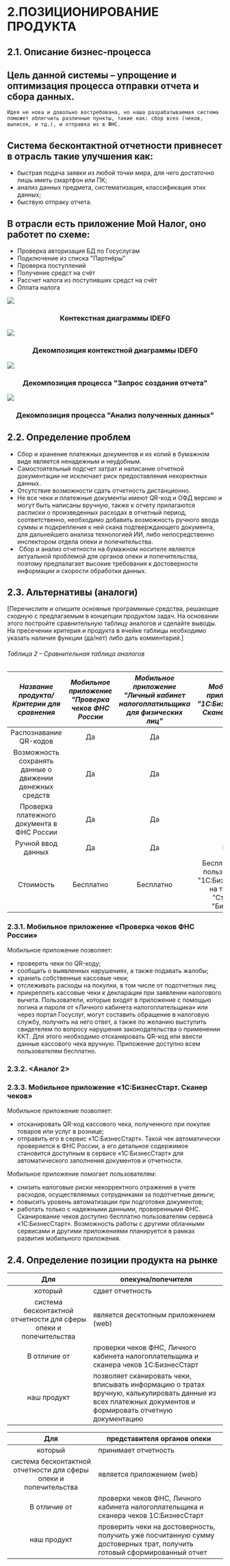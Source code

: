 # 2.ПОЗИЦИОНИРОВАНИЕ ПРОДУКТА

## 2.1. Описание бизнес-процесса


## Цель данной системы – упрощение и оптимизация процесса отправки отчета и сбора данных.
    Идея не нова и довольно востребована, но наша разрабатываемая система поможет облегчить различные пункты, такие как: сбор всех (чеков, выписок, и тд.), и отправка их в ФНС.
## Система бесконтактной отчетности привнесет в отрасль такие улучшения как:
* быстрая подача заявки из любой точки мира, для чего достаточно
лишь иметь смартфон или ПК;
* анализ данных предмета, систематизация, классификация этих
данных;
* быствую отпраку отчета.

## В отрасли есть приложение Мой Налог, оно работет по схеме:
* Проверка авторизация БД по Госуслугам
* Подключение из списка "Партнёры"
* Проверка поступлений
* Получение средст на счёт
* Рассчет налога из поступивших средст на счёт
* Оплата налога





![](https://sun1-84.userapi.com/s/v1/ig2/TOovmFPqdCAn2HLxL-e9HWNqw2hwR3Np-j5JfKj9N0u8BDnUaB5iYbWuVctJ_j7U8bBZM37g9Lbl8Gefa6sG31PR.jpg?size=1257x876&quality=96&type=album)
  <h3 align="center">Контекстная диаграммы IDEF0</h3>

  ![](https://sun1-96.userapi.com/s/v1/ig2/M2k2SDJVVV8xLtVAsxTPBuWP6t4QDgjTlfsbkMu2eJmLyc9jUW5W6ZbuhlFvGh5rCbbwusGBH4-JDrXNKk-5QD07.jpg?size=1250x867&quality=96&type=album)
  <h3 align="center">Декомпозиция контекстной диаграммы IDEF0</h3>

  ![](https://sun1-22.userapi.com/s/v1/ig2/s0UI7BSxSM0IK3nSi8kba96DBOEsuxtJbkn1K_RF-Q2LbpDsrIJ90Y97NVWTo9w2-2jMcqGClmlcfmYVE9UxV23k.jpg?size=1248x873&quality=96&type=album)
  <h3 align="center">Декомпозиция процесса "Запрос создания отчета"</h3>

  ![](https://sun1-30.userapi.com/s/v1/ig2/2iKI6-A142QNJ8tXGS_D5j2wjc75E06OP1We1myrLuF9WGn1p7UZiGSi8iqtnelrLHTorkUUvPbTvoPnoVIp_aoq.jpg?size=1248x869&quality=96&type=album)
  <h3 align="center">Декомпозиция процесса "Анализ полученных данных"</h3>

## 2.2. Определение проблем

- Сбор и хранение платежных документов и их копий в бумажном виде является ненадежным и неудобным.
- Самостоятельный подсчет затрат и написание отчетной документации не исключает риск предоставления некоректных данных.
- Отсутствие возможности сдать отчетность дистанционно.
- Не все чеки и платежные документы имеют QR-код и ОФД версию и могут быть написаны вручную, также к отчету прилагаются расписки о произведенных расходах в отчетный период,  соответственно, необходимо добавить возможность ручного ввода суммы и подкрепления к ней скана подтверждающего документа, для дальнейшего анализа технологией ИИ, либо непосредственно инспектором отдела опеки и попечительства.
-  Сбор и анализ отчетности на бумажном носителе является актуальной проблемой для органов опеки и попечительства, поэтому предпалагает высокие требования к достоверности информации и скорости обработки данных.

## 2.3. Альтернативы (аналоги)
[Перечислите и опишите основные программные средства, решающие сходную с
предлагаемым в концепции продуктом задач. На основании этого постройте сравнительную таблицу аналогов и сделайте выводы. На
пресечении критерия и продукта в ячейке таблицы необходимо указать наличие функции
(да/нет) либо дать комментарий.]

###### Таблица 2 – Сравнительная таблица аналогов
|***Название продукта/Критерии для сравнения*** | *Мобильное приложение "Проверка чеков ФНС России* | *Мобильное приложение "Личный кабинет налогоплатильщика для физических лиц"* | *Мобильное приложение "1С:БизнесСтарт. Сканер чеков"* |
|:------: | :-----: | :-----: | :----: |
|Распознавание QR-кодов| Да| Да | Да |
|Возможность сохранять данные о движении денежных средств| Да| Да | Да|
|Проверка платежного документа в ФНС России| Да| Да | Да |
|Ручной ввод данных| Да| Да | Нет|
|Стоимость| Бесплатно| Бесплатно | Бесплатно (для пользователей "1С:БизнесСтарт" на тарифах "Старт" и "Бизнес") |


### 2.3.1. Мобильное приложение «Проверка чеков ФНС России»
Мобильное приложение позволяет:
- проверять чеки по QR-коду;
- сообщать о выявленных нарушениях, а также подавать жалобы;
- хранить собственные кассовые чеки; 
- отслеживать расходы на покупки, в том числе от подотчетных лиц;
- прикреплять кассовые чеки к декларации при заявлении налогового вычета.
Пользователи, которые входят в приложение с помощью логина и пароля от «Личного кабинета налогоплательщика» или через портал Госуслуг, могут составить обращение в налоговую службу, получить на него ответ, а также по желанию выступить свидетелем по вопросу нарушения законодательства о применении ККТ. Для этого необходимо отсканировать QR-код или ввести данные кассового чека вручную.
Приложение доступно всем пользователям бесплатно.

### 2.3.2. <Аналог 2>
### 2.3.3. Мобильное приложение «1С:БизнесСтарт. Сканер чеков»
Мобильное приложение позволяет:
- отсканировать QR-код кассового чека, полученного при покупке товаров или услуг в рознице;
- отправить его в сервис «1С:БизнесСтарт».
Такой чек автоматически проверяется в ФНС России, а его детальное содержимое становится доступным в сервисе «1С:БизнесСтарт» для автоматического заполнения документов и отчетности.

Мобильное приложение помогает пользователям:
- снизить налоговые риски некорректного отражения в учете расходов, осуществляемых сотрудниками за подотчетные деньги;
- повысить уровень автоматизации при подготовке документов;
- работать только с надежными данными, проверенными ФНС.
Сканирование чеков доступно бесплатно пользователям сервиса «1С:БизнесСтарт». Возможность работы с другими облачными сервисами и другими приложениями планируется в рамках развития мобильного приложения.


## 2.4. Определение позиции продукта на рынке

Для | опекуна/попечителя
:------:|-------
который | сдает отчетность
система бесконтактной отчетности для сферы опеки и попечительства| является десктопным приложением (web)
В отличие от |проверки чеков ФНС, Личного кабинета налогоплательщика и сканера чеков 1С:БизнесСтарт
наш продукт  | позволяет сканировать чеки, вписывать информацию о тратах вручную, калькулировать данные из всех платежных документов и формировать отчетную документацию

Для | представителя органов опеки
:------:|-------
который | принимает отчетность
система бесконтактной отчетности для сферы опеки и попечительства| является приложением (web)
В отличие от  |проверки чеков ФНС, Личного кабинета налогоплательщика и сканера чеков 1С:БизнесСтарт
наш продукт  | проверить чеки на достоверность, получить уже посчитанную сумму достоверных трат, получить готовый сформированный отчет